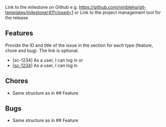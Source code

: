 Link to the milestone on Github e.g. https://github.com/nimblehq/git-templates/milestone/41?closed=1
or
Link to the project management tool for the release

## Features

Provide the ID and title of the issue in the section for each type (feature, chore and bug). The link is optional.

- [sc-1234] As a user, I can log in
or
- [[sc-1234](https://app.shortcut.com/nimblehq/story/1234)] As a user, I can log in

## Chores
- Same structure as in  ## Feature

## Bugs
- Same structure as in  ## Feature
